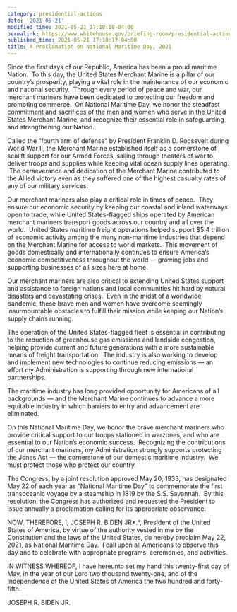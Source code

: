 ```yaml
---
category: presidential-actions
date: '2021-05-21'
modified_time: 2021-05-21 17:18:18-04:00
permalink: https://www.whitehouse.gov/briefing-room/presidential-actions/2021/05/21/a-proclamation-on-national-maritime-day-2021/
published_time: 2021-05-21 17:18:17-04:00
title: A Proclamation on National Maritime Day, 2021
---
```

 
Since the first days of our Republic, America has been a proud maritime
Nation.  To this day, the United States Merchant Marine is a pillar of
our country’s prosperity, playing a vital role in the maintenance of our
economic and national security.  Through every period of peace and war,
our merchant mariners have been dedicated to protecting our freedom and
promoting commerce.  On National Maritime Day, we honor the steadfast
commitment and sacrifices of the men and women who serve in the United
States Merchant Marine, and recognize their essential role in
safeguarding and strengthening our Nation. 

Called the “fourth arm of defense” by President Franklin D. Roosevelt
during World War II, the Merchant Marine established itself as a
cornerstone of sealift support for our Armed Forces, sailing through
theaters of war to deliver troops and supplies while keeping vital ocean
supply lines operating.  The perseverance and dedication of the Merchant
Marine contributed to the Allied victory even as they suffered one of
the highest casualty rates of any of our military services.

Our merchant mariners also play a critical role in times of peace.  They
ensure our economic security by keeping our coastal and inland waterways
open to trade, while United States-flagged ships operated by American
merchant mariners transport goods across our country and all over the
world.  United States maritime freight operations helped support
$5.4 trillion of economic activity among the many non-maritime
industries that depend on the Merchant Marine for access to world
markets.  This movement of goods domestically and internationally
continues to ensure America’s economic competitiveness throughout the
world — growing jobs and supporting businesses of all sizes here at
home.

Our merchant mariners are also critical to extending United States
support and assistance to foreign nations and local communities hit hard
by natural disasters and devastating crises.  Even in the midst of a
worldwide pandemic, these brave men and women have overcome seemingly
insurmountable obstacles to fulfill their mission while keeping our
Nation’s supply chains running.  

The operation of the United States-flagged fleet is essential in
contributing to the reduction of greenhouse gas emissions and landside
congestion, helping provide current and future generations with a more
sustainable means of freight transportation.  The industry is also
working to develop and implement new technologies to continue reducing
emissions — an effort my Administration is supporting through new
international partnerships.

The maritime industry has long provided opportunity for Americans of all
backgrounds — and the Merchant Marine continues to advance a more
equitable industry in which barriers to entry and advancement are
eliminated.

On this National Maritime Day, we honor the brave merchant mariners who
provide critical support to our troops stationed in warzones, and who
are essential to our Nation’s economic success.  Recognizing the
contributions of our merchant mariners, my Administration strongly
supports protecting the Jones Act — the cornerstone of our domestic
maritime industry.  We must protect those who protect our country.

The Congress, by a joint resolution approved May 20, 1933, has
designated May 22 of each year as “National Maritime Day” to commemorate
the first transoceanic voyage by a steamship in 1819 by the S.S.
Savannah.  By this resolution, the Congress has authorized and requested
the President to issue annually a proclamation calling for its
appropriate observance.

NOW, THEREFORE, I, JOSEPH R. BIDEN JR*.*, President of the United States
of America, by virtue of the authority vested in me by the Constitution
and the laws of the United States, do hereby proclaim May 22, 2021, as
National Maritime Day.  I call upon all Americans to observe this day
and to celebrate with appropriate programs, ceremonies, and activities.

IN WITNESS WHEREOF, I have hereunto set my hand this twenty-first day of
May, in the year of our Lord two thousand twenty-one, and of the
Independence of the United States of America the two hundred and
forty-fifth.

JOSEPH R. BIDEN JR.
